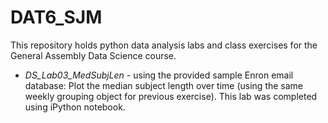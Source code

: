 DAT6_SJM
========

This repository holds python data analysis labs and class exercises for the General Assembly Data Science course. 

 * *DS_Lab03_MedSubjLen* - using the provided sample Enron email database: Plot the median subject length over time (using the same weekly grouping object for previous exercise). This lab was completed using iPython notebook.

